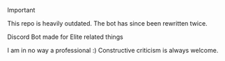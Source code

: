 > [!IMPORTANT]
> This repo is heavily outdated. The bot has since been rewritten twice.

Discord Bot made for Elite related things

I am in no way a professional :)
Constructive criticism is always welcome.
